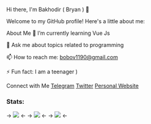 Hi there, I'm Bakhodir ( Bryan ) 👋

Welcome to my GitHub profile! Here's a little about me:

About Me
🌱 I’m currently learning Vue Js

💬 Ask me about topics related to programming

📫 How to reach me: bobov1190@gmail.com

⚡ Fun fact: I am a teenager )

Connect with Me
[Telegram](https://t.me/programma1190)
[Twitter](https://x.com/edge_name)
[Personal Website](qadimiy.github.io)

### Stats:
-> ![](http://github-profile-summary-cards.vercel.app/api/cards/profile-details?username=bobov1190&theme=transparent) <-
-> ![](http://github-profile-summary-cards.vercel.app/api/cards/stats?username=bobov1190&theme=transparent) <-
-> ![](http://github-profile-summary-cards.vercel.app/api/cards/productive-time?username=bobov1190&theme=transparent&utcOffset=8) <-
